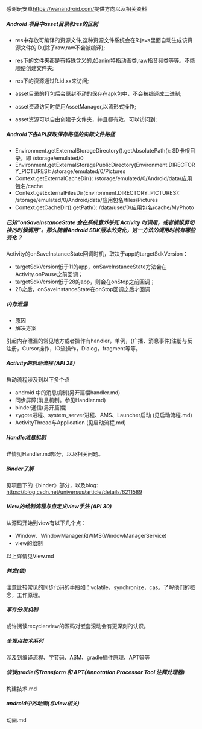 感谢玩安卓<https://wanandroid.com/>提供方向以及相关资料

##### Android 项目中asset目录和res的区别 
* res中存放可编译的资源文件,这种资源文件系统会在R.java里面自动生成该资源文件的ID,(除了raw,raw不会被编译);
* res下的文件夹都是有特殊含义的,如anim特指动画类,raw指音频类等等。不能顺便创建文件夹;
* res下的资源通过R.id.xx来访问;

* asset目录的打包后会原封不动的保存在apk包中，不会被编译成二进制;
* asset资源访问时使用AssetManager,以流形式操作;
* asset资源可以自由创建子文件夹，并且都有效，可以访问到;

<p>

##### Android下各API获取保存路径的实际文件路径
* Environment.getExternalStorageDirectory().getAbsolutePath():  SD卡根目录，即 /storage/emulated/0
* Environment.getExternalStoragePublicDirectory(Environment.DIRECTORY_PICTURES): /storage/emulated/0/Pictures
* Context.getExternalCacheDir():  /storage/emulated/0/Android/data/应用包名/cache
* Context.getExternalFilesDir(Environment.DIRECTORY_PICTURES): /storage/emulated/0/Android/data/应用包名/files/Pictures
* Context.getCacheDir().getPath():  /data/user/0/应用包名/cache/MyPhoto

<p>

##### 已知“onSaveInstanceState 会在系统意外杀死 Activity 时调用，或者横纵屏切换的时候调用”。那么随着Android SDK版本的变化，这一方法的调用时机有哪些变化？     

Activity的onSaveInstanceState回调时机，取决于app的targetSdkVersion：    
* targetSdkVersion低于11的app，onSaveInstanceState方法会在Activity.onPause之前回调；
* targetSdkVersion低于28的app，则会在onStop之前回调；
* 28之后，onSaveInstanceState在onStop回调之后才回调
<p>

##### 内存泄漏  
* 原因
* 解决方案

引起内存泄漏的常见地方或者操作有handler，单例，(广播、消息事件)注册与反注册，Cursor操作，IO流操作，Dialog，fragment等等。

<p>

##### Activity的启动流程 (API 28)
启动流程涉及到以下多个点
* android 中的消息机制(另开篇幅handler.md)
* 同步屏障(消息机制。参见Handler.md)
* binder通信(另开篇幅)
* zygote进程、system_server进程、AMS、Launcher启动 (见启动流程.md)
* ActivityThread与Application (见启动流程.md)
<p>

##### Handle消息机制
详情见Handler.md部分，以及相关问题。

<p>

##### Binder了解
见<TestLink>项目下的《binder》部分，以及blog: https://blog.csdn.net/universus/article/details/6211589

<p>

##### View的绘制流程与自定义view手法 (API 30)
从源码开始到view有以下几个点：
* Window、WindowManager和WMS(WindowManagerService)
* view的绘制

以上详情见View.md

<p>

##### 并发(锁)
注意比较常见的同步代码的手段如：volatile，synchronize，cas。了解他们的概念，工作原理。

<p>

##### 事件分发机制  
或许阅读recyclerview的源码对嵌套滚动会有更深刻的认识。

<p>

##### 全埋点技术系列
涉及到编译流程、字节码、ASM、gradle插件原理、APT等等
<p>

##### 谈谈gradle的Transform 和 APT(Annotation Processor Tool 注释处理器)   
构建技术.md
<p>

##### android中的动画(与view相关)
动画.md
<p>

